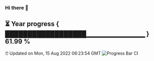 ### Hi there 👋
⏳ Year progress { ██████████████████▁▁▁▁▁▁▁▁▁▁▁▁ } 61.99 %
---
⏰ Updated on Mon, 15 Aug 2022 06:23:54 GMT
![Progress Bar CI](https://github.com/liununu/liununu/workflows/Progress%20Bar%20CI/badge.svg)
